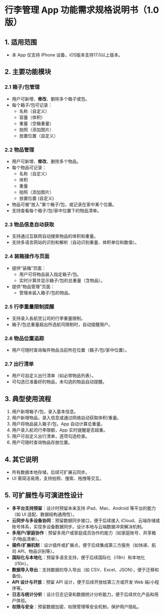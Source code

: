 # 行李管理 App 功能需求规格说明书（1.0版）

## 1. 适用范围
- 本 App 仅支持 iPhone 设备，iOS版本支持17.0以上版本。

## 2. 主要功能模块

### 2.1 箱子/包管理
- 用户可新增、**修改**、删除多个箱子或包。
- 每个箱子/包可记录：
  - 名称（自定义）
  - 容量（体积）
  - 重量（空箱重量）
  - 拍照（添加图片）
  - 放置位置（自定义）

### 2.2 物品管理
- 用户可新增、**修改**、删除多个物品。
- 每个物品可记录：
  - 名称（自定义）
  - 体积
  - 重量
  - 拍照（添加图片）
  - 放置位置 (自定义)
- 物品可被“放入”某个箱子/包，或记录在家中某个位置。
- 支持查看每个箱子/包/家中位置下的物品清单。

### 2.3 物品信息自动获取
- 支持通过互联网自动搜索物品的体积和重量。
- 支持多语言网站的识别和解析（自动识别重量、体积单位和数值）。

### 2.4 装箱操作与页面
- 提供“装箱”页面：
  - 用户可将物品装入指定箱子/包。
  - 实时计算并显示箱子/包的总重量（含物品）。
- 提供“物品管理”页面：
  - 管理未装入箱子/包的物品。

### 2.5 行李重量限制提醒
- 支持录入各航空公司的行李重量限制。
- 箱子/包总重量超出所选航司限制时，自动提醒用户。

### 2.6 物品位置追踪
- 用户可随时查询每件物品当前所在位置（箱子/包/家中位置）。

### 2.7 出行清单
- 用户可自定义出行清单（如必带物品列表）。
- 可勾选已准备好的物品，未勾选的物品自动提醒。

## 3. 典型使用流程
1. 用户新增箱子/包，录入基本信息。
2. 用户新增物品，录入信息或通过网络自动获取体积/重量。
3. 用户将物品装入箱子/包，App 自动计算总重量。
4. 用户录入航司行李限额，App 实时提醒是否超重。
5. 用户可自定义出行清单，逐项勾选检查。
6. 用户可随时查询物品存放位置。

## 4. 其它说明
- 所有数据本地存储，后续可扩展云同步。
- UI 需简洁易用，支持拍照、搜索、拖拽等交互。

## 5. 可扩展性与可演进性设计
- **多平台支持预留**：设计时预留未来支持 iPad、Mac、Android 等平台的能力（如 UI 适配、数据结构通用性）。
- **云同步与多设备协同**：预留数据同步接口，便于后续接入 iCloud、云端存储或账号体系，实现多设备数据同步。设计本地与云端数据冲突解决机制。
- **多用户/家庭协作**：预留多用户或家庭成员协作的能力（如家庭账号、共享箱子/物品清单）。
- **插件/扩展机制**：设计插件或扩展点，便于后续集成第三方服务（如快递、航司 API、物品识别等）。
- **国际化与本地化**：预留多语言支持，便于后续国际化（i18n）和本地化（l10n）。
- **数据导入导出**：支持数据的导入导出（如 CSV、Excel、JSON），便于迁移和备份。
- **API 设计与开放**：预留 API 设计，便于后续开放给第三方或开发 Web 端/小程序等。
- **日志与统计分析**：设计日志记录和数据统计分析能力，便于后续优化产品和用户体验。
- **权限与安全**：预留数据加密、权限管理等安全机制，保护用户隐私。 